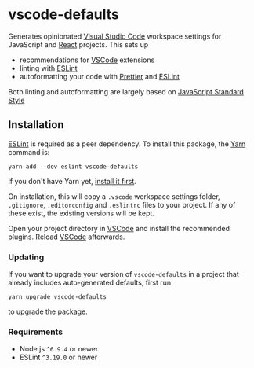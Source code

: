 # vscode-defaults

Generates opinionated [Visual Studio Code][1] workspace settings for JavaScript and [React][2] projects. This sets up

- recommendations for [VSCode][1] extensions
- linting with [ESLint][2]
- autoformatting your code with [Prettier][3] and [ESLint][2]

Both linting and autoformatting are largely based on [JavaScript Standard Style][4]

## Installation

[ESLint][2] is required as a peer dependency. To install this package, the [Yarn][5] command is:

```
yarn add --dev eslint vscode-defaults
```

If you don't have Yarn yet, [install it first][6].

On installation, this will copy a `.vscode` workspace settings folder, `.gitignore`, `.editorconfig` and `.eslintrc` files to your project. If any of these exist, the existing versions will be kept.

Open your project directory in [VSCode][1] and install the recommended plugins. Reload [VSCode][1] afterwards.

### Updating

If you want to upgrade your version of `vscode-defaults` in a project that already includes auto-generated defaults, first run

```
yarn upgrade vscode-defaults
```

to upgrade the package.



### Requirements

- Node.js `^6.9.4` or newer
- ESLint `^3.19.0` or newer

[1]: https://github.com/Microsoft/vscode
[2]: https://github.com/facebook/react
[3]: https://github.com/eslint/eslint
[4]: https://github.com/prettier/prettier
[5]: https://github.com/feross/standard
[6]: https://github.com/yarnpkg/yarn
[7]: https://yarnpkg.com/en/docs/install
